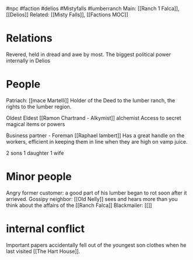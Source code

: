 #npc #faction #delios #Mistyfalls #lumberranch
Main: [[Ranch 1 Falca]], [[Delios]]
Related: [[Misty Falls]], [[Factions MOC]]

# Relations
Revered, held in dread and awe by most. The biggest political power internally in Delios

# People
Patriach: [[mace Martelli]] 
Holder of the Deed to the lumber ranch, the rights to the lumber region.

Oldest Eldest [[Ramon Chartrand - Alkymist]] alchemist
Access to secret magical items or powers

Business partner - Foreman [[Raphael lambert]]
Has a great handle on the workers, efficient in keeping them in line when they are high on vamp juice.

2 sons 1 daughter 1 wife 
# Minor people
Angry former customer: a good part of his lumber began to rot soon after it arrieved.
Gossipy neighbor: [[Old Nelly]] sees and hears more than you think about the affairs of the [[Ranch Falca]]
Blackmailer: [[]]

# internal conflict
Important papers accidentally fell out of the youngest son clothes when he last visited [[The Hart House]]. 